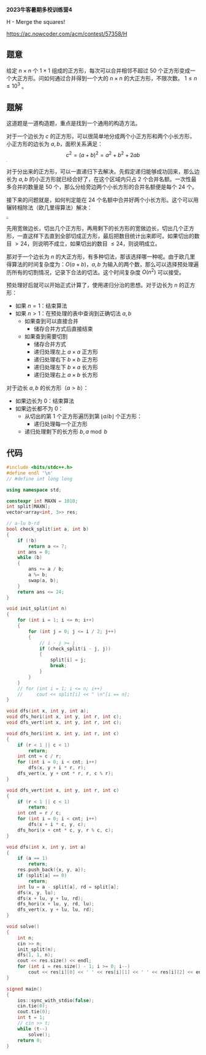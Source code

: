 **2023牛客暑期多校训练营4**

H - Merge the squares!

https://ac.nowcoder.com/acm/contest/57358/H

<!--more-->

## 题意

给定 $n \times n$ 个 $1 \times 1$ 组成的正方形，每次可以合并相邻不超过 $50$ 个正方形变成一个大正方形。问如何通过合并得到一个大的 $n \times n$ 的大正方形，不限次数。 $1 \leq n \leq 10^3$ 。

## 题解

这道题是一道构造题，重点是找到一个通用的构造方法。

对于一个边长为 $c$ 的正方形，可以很简单地分成两个小正方形和两个小长方形，小正方形的边长为 $a,b$，面积关系满足：
$$
c^2=(a+b)^2=a^2+b^2+2ab
$$
<img src="https://assets.zouht.com/img/note/128-01.webp" style="zoom: 15%;" />

对于分出来的正方形，可以一直递归下去解决。先假定递归能够成功回来，那么边长为 $a,b$ 的小正方形就已经合好了，在这个区域内只占 $2$ 个合并名额。一次性最多合并的数量是 $50$ 个，那么分给旁边两个小长方形的合并名额便是每个 $24$ 个。

接下来的问题就是，如何判定能在 $24$ 个名额中合并好两个小长方形。这个可以用辗转相除法（欧几里得算法）解决：

<img src="https://assets.zouht.com/img/note/128-02.webp" style="zoom:33%;" />

先用宽做边长，切出几个正方形，再用剩下的长方形的宽做边长，切出几个正方形，一直这样下去直到全部切成正方形，最后把数目统计出来即可。如果切出的数目 $>24$，则说明不成立，如果切出的数目 $\leq 24$，则说明成立。

那对于一个边长为 $n$ 的大正方形，有多种切法，那该选择哪一种呢。由于欧几里得算法的时间复杂度为：$O(a+b)$，$a,b$ 为输入的两个数，那么可以选择预处理遍历所有的切割情况，记录下合法的切法。这个时间复杂度 $O(n^2)$ 可以接受。

预处理好后就可以开始正式计算了，使用递归分治的思想。对于边长为 $n$ 的正方形：

- 如果 $n=1$：结束算法
- 如果 $n>1$：在预处理的表中查询到正确切法 $a,b$
  - 如果查到可以直接合并
    - 储存合并方式后直接结束
  - 如果查到需要切割
    - 储存合并方式
    - 递归处理左上 $a\times a$ 正方形
    - 递归处理右下 $b\times b$ 正方形
    - 递归处理左下 $b\times a$ 长方形
    - 递归处理右上 $a\times b$ 长方形

对于边长 $a,b$ 的长方形（$a>b$）：

- 如果边长为 $0$：结束算法
- 如果边长都不为 $0$：
  - 从切出的第 $1$ 个正方形遍历到第 $\lfloor a/b\rfloor$ 个正方形：
    - 递归处理每一个正方形
  - 递归处理剩下的长方形 $b,a\bmod b$

## 代码

```cpp
#include <bits/stdc++.h>
#define endl '\n'
// #define int long long

using namespace std;

constexpr int MAXN = 1010;
int split[MAXN];
vector<array<int, 3>> res;

// a-lu b-rd
bool check_split(int a, int b)
{
    if (!b)
        return a <= 7;
    int ans = 0;
    while (b)
    {
        ans += a / b;
        a %= b;
        swap(a, b);
    }
    return ans <= 24;
}

void init_split(int n)
{
    for (int i = 1; i <= n; i++)
    {
        for (int j = 0; j <= i / 2; j++)
        {
            // i - j >= j
            if (check_split(i - j, j))
            {
                split[i] = j;
                break;
            }
        }
    }
    // for (int i = 1; i <= n; i++)
    //     cout << split[i] << " \n"[i == n];
}

void dfs(int x, int y, int a);
void dfs_hori(int x, int y, int r, int c);
void dfs_vert(int x, int y, int r, int c);

void dfs_hori(int x, int y, int r, int c)
{
    if (r < 1 || c < 1)
        return;
    int cnt = c / r;
    for (int i = 0; i < cnt; i++)
        dfs(x, y + i * r, r);
    dfs_vert(x, y + cnt * r, r, c % r);
}

void dfs_vert(int x, int y, int r, int c)
{
    if (r < 1 || c < 1)
        return;
    int cnt = r / c;
    for (int i = 0; i < cnt; i++)
        dfs(x + i * c, y, c);
    dfs_hori(x + cnt * c, y, r % c, c);
}

void dfs(int x, int y, int a)
{
    if (a == 1)
        return;
    res.push_back({x, y, a});
    if (split[a] == 0)
        return;
    int lu = a - split[a], rd = split[a];
    dfs(x, y, lu);
    dfs(x + lu, y + lu, rd);
    dfs_hori(x + lu, y, rd, lu);
    dfs_vert(x, y + lu, lu, rd);
}

void solve()
{
    int n;
    cin >> n;
    init_split(n);
    dfs(1, 1, n);
    cout << res.size() << endl;
    for (int i = res.size() - 1; i >= 0; i--)
        cout << res[i][0] << ' ' << res[i][1] << ' ' << res[i][2] << endl;
}

signed main()
{
    ios::sync_with_stdio(false);
    cin.tie(0);
    cout.tie(0);
    int t = 1;
    // cin >> t;
    while (t--)
        solve();
    return 0;
}
```

